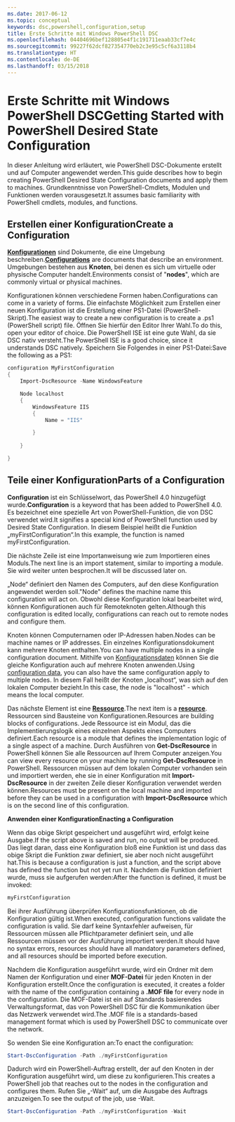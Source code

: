 ```yaml
---
ms.date: 2017-06-12
ms.topic: conceptual
keywords: dsc,powershell,configuration,setup
title: Erste Schritte mit Windows PowerShell DSC
ms.openlocfilehash: 04404696bef128805e4f1c191711eaab33cf7e4c
ms.sourcegitcommit: 99227f62dcf827354770eb2c3e95c5cf6a3118b4
ms.translationtype: HT
ms.contentlocale: de-DE
ms.lasthandoff: 03/15/2018
---
```

# <a name="getting-started-with-powershell-desired-state-configuration"></a><span data-ttu-id="98275-103">Erste Schritte mit Windows PowerShell DSC</span><span class="sxs-lookup"><span data-stu-id="98275-103">Getting Started with PowerShell Desired State Configuration</span></span> #

<span data-ttu-id="98275-104">In dieser Anleitung wird erläutert, wie PowerShell DSC-Dokumente erstellt und auf Computer angewendet werden.</span><span class="sxs-lookup"><span data-stu-id="98275-104">This guide describes how to begin creating PowerShell Desired State Configuration documents and apply them to machines.</span></span> <span data-ttu-id="98275-105">Grundkenntnisse von PowerShell-Cmdlets, Modulen und Funktionen werden vorausgesetzt.</span><span class="sxs-lookup"><span data-stu-id="98275-105">It assumes basic familiarity with PowerShell cmdlets, modules, and functions.</span></span> 


## <a name="create-a-configuration"></a><span data-ttu-id="98275-106">Erstellen einer Konfiguration</span><span class="sxs-lookup"><span data-stu-id="98275-106">Create a Configuration</span></span> ##

<span data-ttu-id="98275-107">[**Konfigurationen**](https://msdn.microsoft.com/powershell/dsc/configurations) sind Dokumente, die eine Umgebung beschreiben.</span><span class="sxs-lookup"><span data-stu-id="98275-107">[**Configurations**](https://msdn.microsoft.com/powershell/dsc/configurations) are documents that describe an environment.</span></span> <span data-ttu-id="98275-108">Umgebungen bestehen aus **Knoten**, bei denen es sich um virtuelle oder physische Computer handelt.</span><span class="sxs-lookup"><span data-stu-id="98275-108">Environments consist of "**nodes**", which are commonly virtual or physical machines.</span></span> 

<span data-ttu-id="98275-109">Konfigurationen können verschiedene Formen haben.</span><span class="sxs-lookup"><span data-stu-id="98275-109">Configurations can come in a variety of forms.</span></span> <span data-ttu-id="98275-110">Die einfachste Möglichkeit zum Erstellen einer neuen Konfiguration ist die Erstellung einer PS1-Datei (PowerShell-Skript).</span><span class="sxs-lookup"><span data-stu-id="98275-110">The easiest way to create a new configuration is to create a .ps1 (PowerShell script) file.</span></span> <span data-ttu-id="98275-111">Öffnen Sie hierfür den Editor Ihrer Wahl.</span><span class="sxs-lookup"><span data-stu-id="98275-111">To do this, open your editor of choice.</span></span> <span data-ttu-id="98275-112">Die PowerShell ISE ist eine gute Wahl, da sie DSC nativ versteht.</span><span class="sxs-lookup"><span data-stu-id="98275-112">The PowerShell ISE is a good choice, since it understands DSC natively.</span></span> <span data-ttu-id="98275-113">Speichern Sie Folgendes in einer PS1-Datei:</span><span class="sxs-lookup"><span data-stu-id="98275-113">Save the following as a PS1:</span></span>

```powershell
configuration MyFirstConfiguration
{
    Import-DscResource -Name WindowsFeature

    Node localhost
    {
        WindowsFeature IIS
        {
            Name = "IIS"

        }
        
    }

}
```
## <a name="parts-of-a-configuration"></a><span data-ttu-id="98275-114">Teile einer Konfiguration</span><span class="sxs-lookup"><span data-stu-id="98275-114">Parts of a Configuration</span></span> ##
<span data-ttu-id="98275-115">**Configuration** ist ein Schlüsselwort, das PowerShell 4.0 hinzugefügt wurde.</span><span class="sxs-lookup"><span data-stu-id="98275-115">**Configuration** is a keyword that has been added to PowerShell 4.0.</span></span> <span data-ttu-id="98275-116">Es bezeichnet eine spezielle Art von PowerShell-Funktion, die von DSC verwendet wird.</span><span class="sxs-lookup"><span data-stu-id="98275-116">It signifies a special kind of PowerShell function used by Desired State Configuration.</span></span> <span data-ttu-id="98275-117">In diesem Beispiel heißt die Funktion „myFirstConfiguration“.</span><span class="sxs-lookup"><span data-stu-id="98275-117">In this example, the function is named myFirstConfiguration.</span></span> 

<span data-ttu-id="98275-118">Die nächste Zeile ist eine Importanweisung wie zum Importieren eines Moduls.</span><span class="sxs-lookup"><span data-stu-id="98275-118">The next line is an import statement, similar to importing a module.</span></span> <span data-ttu-id="98275-119">Sie wird weiter unten besprochen.</span><span class="sxs-lookup"><span data-stu-id="98275-119">It will be discussed later on.</span></span>

<span data-ttu-id="98275-120">„Node“ definiert den Namen des Computers, auf den diese Konfiguration angewendet werden soll.</span><span class="sxs-lookup"><span data-stu-id="98275-120">"Node" defines the machine name this configuration will act on.</span></span> <span data-ttu-id="98275-121">Obwohl diese Konfiguration lokal bearbeitet wird, können Konfigurationen auch für Remoteknoten gelten.</span><span class="sxs-lookup"><span data-stu-id="98275-121">Although this configuration is edited locally, configurations can reach out to remote nodes and configure them.</span></span> 

<span data-ttu-id="98275-122">Knoten können Computernamen oder IP-Adressen haben.</span><span class="sxs-lookup"><span data-stu-id="98275-122">Nodes can be machine names or IP addresses.</span></span> <span data-ttu-id="98275-123">Ein einzelnes Konfigurationsdokument kann mehrere Knoten enthalten.</span><span class="sxs-lookup"><span data-stu-id="98275-123">You can have multiple nodes in a single configuration document.</span></span> <span data-ttu-id="98275-124">Mithilfe von [Konfigurationsdaten](https://msdn.microsoft.com/powershell/dsc/configdata) können Sie die gleiche Konfiguration auch auf mehrere Knoten anwenden.</span><span class="sxs-lookup"><span data-stu-id="98275-124">Using [configuration data](https://msdn.microsoft.com/powershell/dsc/configdata), you can also have the same configuration apply to multiple nodes.</span></span> <span data-ttu-id="98275-125">In diesem Fall heißt der Knoten „localhost“, was sich auf den lokalen Computer bezieht.</span><span class="sxs-lookup"><span data-stu-id="98275-125">In this case, the node is "localhost" - which means the local computer.</span></span> 

<span data-ttu-id="98275-126">Das nächste Element ist eine [**Ressource**](https://msdn.microsoft.com/powershell/dsc/resources).</span><span class="sxs-lookup"><span data-stu-id="98275-126">The next item is a [**resource**](https://msdn.microsoft.com/powershell/dsc/resources).</span></span> <span data-ttu-id="98275-127">Ressourcen sind Bausteine von Konfigurationen.</span><span class="sxs-lookup"><span data-stu-id="98275-127">Resources are building blocks of configurations.</span></span> <span data-ttu-id="98275-128">Jede Ressource ist ein Modul, das die Implementierungslogik eines einzelnen Aspekts eines Computers definiert.</span><span class="sxs-lookup"><span data-stu-id="98275-128">Each resource is a module that defines the implementation logic of a single aspect of a machine.</span></span> <span data-ttu-id="98275-129">Durch Ausführen von **Get-DscResource** in PowerShell können Sie alle Ressourcen auf Ihrem Computer anzeigen.</span><span class="sxs-lookup"><span data-stu-id="98275-129">You can view every resource on your machine by running **Get-DscResource** in PowerShell.</span></span> <span data-ttu-id="98275-130">Ressourcen müssen auf dem lokalen Computer vorhanden sein und importiert werden, ehe sie in einer Konfiguration mit **Import-DscResource** in der zweiten Zeile dieser Konfiguration verwendet werden können.</span><span class="sxs-lookup"><span data-stu-id="98275-130">Resources must be present on the local machine and imported before they can be used in a configuration with **Import-DscResource** which is on the second line of this configuration.</span></span> 

<span data-ttu-id="98275-131">**Anwenden einer Konfiguration**</span><span class="sxs-lookup"><span data-stu-id="98275-131">**Enacting a Configuration**</span></span>

<span data-ttu-id="98275-132">Wenn das obige Skript gespeichert und ausgeführt wird, erfolgt keine Ausgabe.</span><span class="sxs-lookup"><span data-stu-id="98275-132">If the script above is saved and run, no output will be produced.</span></span> <span data-ttu-id="98275-133">Das liegt daran, dass eine Konfiguration bloß eine Funktion ist und dass das obige Skript die Funktion zwar definiert, sie aber noch nicht ausgeführt hat.</span><span class="sxs-lookup"><span data-stu-id="98275-133">This is because a configuration is just a function, and the script above has defined the function but not yet run it.</span></span> <span data-ttu-id="98275-134">Nachdem die Funktion definiert wurde, muss sie aufgerufen werden:</span><span class="sxs-lookup"><span data-stu-id="98275-134">After the function is defined, it must be invoked:</span></span>
```powershell
myFirstConfiguration
```

<span data-ttu-id="98275-135">Bei ihrer Ausführung überprüfen Konfigurationsfunktionen, ob die Konfiguration gültig ist.</span><span class="sxs-lookup"><span data-stu-id="98275-135">When executed, configuration functions validate the configuration is valid.</span></span> <span data-ttu-id="98275-136">Sie darf keine Syntaxfehler aufweisen, für Ressourcen müssen alle Pflichtparameter definiert sein, und alle Ressourcen müssen vor der Ausführung importiert werden.</span><span class="sxs-lookup"><span data-stu-id="98275-136">It should have no syntax errors, resources should have all mandatory parameters defined, and all resources should be imported before execution.</span></span>

<span data-ttu-id="98275-137">Nachdem die Konfiguration ausgeführt wurde, wird ein Ordner mit dem Namen der Konfiguration und einer **MOF-Datei** für jeden Knoten in der Konfiguration erstellt.</span><span class="sxs-lookup"><span data-stu-id="98275-137">Once the configuration is executed, it creates a folder with the name of the configuration containing a **.MOF file** for every node in the configuration.</span></span> <span data-ttu-id="98275-138">Die MOF-Datei ist ein auf Standards basierendes Verwaltungsformat, das von PowerShell DSC für die Kommunikation über das Netzwerk verwendet wird.</span><span class="sxs-lookup"><span data-stu-id="98275-138">The .MOF file is a standards-based management format which is used by PowerShell DSC to communicate over the network.</span></span>

<span data-ttu-id="98275-139">So wenden Sie eine Konfiguration an:</span><span class="sxs-lookup"><span data-stu-id="98275-139">To enact the configuration:</span></span>
```powershell
Start-DscConfiguration -Path ./myFirstConfiguration
```
<span data-ttu-id="98275-140">Dadurch wird ein PowerShell-Auftrag erstellt, der auf den Knoten in der Konfiguration ausgeführt wird, um diese zu konfigurieren.</span><span class="sxs-lookup"><span data-stu-id="98275-140">This creates a PowerShell job that reaches out to the nodes in the configuration and configures them.</span></span> <span data-ttu-id="98275-141">Rufen Sie „-Wait“ auf, um die Ausgabe des Auftrags anzuzeigen.</span><span class="sxs-lookup"><span data-stu-id="98275-141">To see the output of the job, use -Wait.</span></span> 
```powershell
Start-DscConfiguration -Path ./myFirstConfiguration -Wait
```

